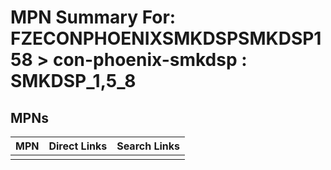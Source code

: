 



# MPN Summary For: FZECONPHOENIXSMKDSPSMKDSP158 > con-phoenix-smkdsp : SMKDSP_1,5_8

## MPNs
  

|MPN|Direct Links|Search Links|
| :--- | :--- | :--- |
||||
